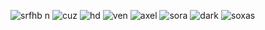 
![srfhb n](https://github.com/user-attachments/assets/a7031c28-1718-49b5-b0ec-f2bf7c717c52)
 ![cuz](https://external-media.spacehey.net/media/sFbFcq7NxuYgjbKki1wK97LjBnH84-onb5byxushjIj8=/https://images-wixmp-ed30a86b8c4ca887773594c2.wixmp.com/f/5206acf1-fe7d-4e3a-a716-188a70444acf/d1xjf4g-16f607f6-0b25-4c60-98b0-8f7e35e49d64.gif?token=eyJ0eXAiOiJKV1QiLCJhbGciOiJIUzI1NiJ9.eyJzdWIiOiJ1cm46YXBwOjdlMGQxODg5ODIyNjQzNzNhNWYwZDQxNWVhMGQyNmUwIiwiaXNzIjoidXJuOmFwcDo3ZTBkMTg4OTgyMjY0MzczYTVmMGQ0MTVlYTBkMjZlMCIsIm9iaiI6W1t7InBhdGgiOiJcL2ZcLzUyMDZhY2YxLWZlN2QtNGUzYS1hNzE2LTE4OGE3MDQ0NGFjZlwvZDF4amY0Zy0xNmY2MDdmNi0wYjI1LTRjNjAtOThiMC04ZjdlMzVlNDlkNjQuZ2lmIn1dXSwiYXVkIjpbInVybjpzZXJ2aWNlOmZpbGUuZG93bmxvYWQiXX0.m_2rTYwoOv4nYg-Kz_gpaUl74ZcFicRAxORq4p4-fGA)
 ![hd](https://external-media.spacehey.net/media/s0nu2h-86fBhSrrmTWaQ5EegZeT2UDNnblZwDGPfo3Xg=/https://images-wixmp-ed30a86b8c4ca887773594c2.wixmp.com/f/2c475aff-749d-4ecf-94c0-a5d10dd0b3e0/dbzi5fk-83231def-9176-4890-a474-f064b649d049.gif?token=eyJ0eXAiOiJKV1QiLCJhbGciOiJIUzI1NiJ9.eyJzdWIiOiJ1cm46YXBwOjdlMGQxODg5ODIyNjQzNzNhNWYwZDQxNWVhMGQyNmUwIiwiaXNzIjoidXJuOmFwcDo3ZTBkMTg4OTgyMjY0MzczYTVmMGQ0MTVlYTBkMjZlMCIsIm9iaiI6W1t7InBhdGgiOiJcL2ZcLzJjNDc1YWZmLTc0OWQtNGVjZi05NGMwLWE1ZDEwZGQwYjNlMFwvZGJ6aTVmay04MzIzMWRlZi05MTc2LTQ4OTAtYTQ3NC1mMDY0YjY0OWQwNDkuZ2lmIn1dXSwiYXVkIjpbInVybjpzZXJ2aWNlOmZpbGUuZG93bmxvYWQiXX0.4xjHdUAY6tdLszMeXTGqgILpfTxDs8GrafDm4io3UrE)
 ![ven](https://external-media.spacehey.net/media/s2oXfGF_NG32dWiCpwM9OFnUf4S9MIm4RBbhbh3LlE7Y=/https://images-wixmp-ed30a86b8c4ca887773594c2.wixmp.com/f/2d37c8d5-96f1-4d05-9448-5df72a9687f0/d8cjyex-0dcb3e7c-9114-419a-93f0-b1466d5a2c93.png/v1/fill/w_101,h_57/stamp_kingdom_hearts_ventus_by_karin75146_d8cjyex-fullview.png?token=eyJ0eXAiOiJKV1QiLCJhbGciOiJIUzI1NiJ9.eyJzdWIiOiJ1cm46YXBwOjdlMGQxODg5ODIyNjQzNzNhNWYwZDQxNWVhMGQyNmUwIiwiaXNzIjoidXJuOmFwcDo3ZTBkMTg4OTgyMjY0MzczYTVmMGQ0MTVlYTBkMjZlMCIsIm9iaiI6W1t7ImhlaWdodCI6Ijw9NTciLCJwYXRoIjoiXC9mXC8yZDM3YzhkNS05NmYxLTRkMDUtOTQ0OC01ZGY3MmE5Njg3ZjBcL2Q4Y2p5ZXgtMGRjYjNlN2MtOTExNC00MTlhLTkzZjAtYjE0NjZkNWEyYzkzLnBuZyIsIndpZHRoIjoiPD0xMDEifV1dLCJhdWQiOlsidXJuOnNlcnZpY2U6aW1hZ2Uub3BlcmF0aW9ucyJdfQ.PKpPjNFVWr74ZINbSH_eW7PpVeuLB2ctK_xWJron3QE)
 ![axel](https://external-media.spacehey.net/media/sQ44fBJq72D8MfnUEGtzA0dcCqRINesB25up6FRDM7nc=/https://images-wixmp-ed30a86b8c4ca887773594c2.wixmp.com/f/baff3562-8431-4874-b52f-61442d8ae195/dd178nt-27b7bfb0-8f20-4eb6-9d21-f7b9e18835b7.gif?token=eyJ0eXAiOiJKV1QiLCJhbGciOiJIUzI1NiJ9.eyJzdWIiOiJ1cm46YXBwOjdlMGQxODg5ODIyNjQzNzNhNWYwZDQxNWVhMGQyNmUwIiwiaXNzIjoidXJuOmFwcDo3ZTBkMTg4OTgyMjY0MzczYTVmMGQ0MTVlYTBkMjZlMCIsIm9iaiI6W1t7InBhdGgiOiJcL2ZcL2JhZmYzNTYyLTg0MzEtNDg3NC1iNTJmLTYxNDQyZDhhZTE5NVwvZGQxNzhudC0yN2I3YmZiMC04ZjIwLTRlYjYtOWQyMS1mN2I5ZTE4ODM1YjcuZ2lmIn1dXSwiYXVkIjpbInVybjpzZXJ2aWNlOmZpbGUuZG93bmxvYWQiXX0.97PP5v2FqhSD1_1-axargaB3IPpGNRryEJM3ZMH5mOI)
 ![sora](https://external-media.spacehey.net/media/sq-62GO2gXFx-niF5-dorpmWGfvjazbPKEP3LWCNKsu8=/https://64.media.tumblr.com/e527765c4b74a890ddcb2b5505477299/d5ffbcb4662fafb8-50/s100x200/acae5b493e15771c741f43ec006c1322384f830e.png)
![dark](https://external-media.spacehey.net/media/sb84MX84wVDQeE0R0KQHhdI6EkWVeNwd7HLk-N-LNTk4=/https://images-wixmp-ed30a86b8c4ca887773594c2.wixmp.com/f/1171b833-63b8-4fee-94d2-e3ac4bcd6781/d38827i-c76b2886-4691-4403-9634-0cab9246bde5.gif?token=eyJ0eXAiOiJKV1QiLCJhbGciOiJIUzI1NiJ9.eyJzdWIiOiJ1cm46YXBwOjdlMGQxODg5ODIyNjQzNzNhNWYwZDQxNWVhMGQyNmUwIiwiaXNzIjoidXJuOmFwcDo3ZTBkMTg4OTgyMjY0MzczYTVmMGQ0MTVlYTBkMjZlMCIsIm9iaiI6W1t7InBhdGgiOiJcL2ZcLzExNzFiODMzLTYzYjgtNGZlZS05NGQyLWUzYWM0YmNkNjc4MVwvZDM4ODI3aS1jNzZiMjg4Ni00NjkxLTQ0MDMtOTYzNC0wY2FiOTI0NmJkZTUuZ2lmIn1dXSwiYXVkIjpbInVybjpzZXJ2aWNlOmZpbGUuZG93bmxvYWQiXX0.TdQ4WnSRtZ5st9_90f_KDOcuzhPoOkR62_oFQEIQB4k)
![soxas](https://external-media.spacehey.net/media/sQAY1C0yb2yH6U41OSDpxD4LEoQn-16qgzYboDcPns_g=/https://images-wixmp-ed30a86b8c4ca887773594c2.wixmp.com/f/58ed3ee7-509c-4390-8ca3-59e3fe3d5f7b/d4gqsc7-c5f1ee0a-7db3-4162-b99a-ecb3cea8c812.png/v1/fill/w_99,h_56/kingdom_hearts_stamp_by_happybg_d4gqsc7-fullview.png?token=eyJ0eXAiOiJKV1QiLCJhbGciOiJIUzI1NiJ9.eyJzdWIiOiJ1cm46YXBwOjdlMGQxODg5ODIyNjQzNzNhNWYwZDQxNWVhMGQyNmUwIiwiaXNzIjoidXJuOmFwcDo3ZTBkMTg4OTgyMjY0MzczYTVmMGQ0MTVlYTBkMjZlMCIsIm9iaiI6W1t7ImhlaWdodCI6Ijw9NTYiLCJwYXRoIjoiXC9mXC81OGVkM2VlNy01MDljLTQzOTAtOGNhMy01OWUzZmUzZDVmN2JcL2Q0Z3FzYzctYzVmMWVlMGEtN2RiMy00MTYyLWI5OWEtZWNiM2NlYThjODEyLnBuZyIsIndpZHRoIjoiPD05OSJ9XV0sImF1ZCI6WyJ1cm46c2VydmljZTppbWFnZS5vcGVyYXRpb25zIl19.kiVmUnqUV8Beym5X6dk5BQ9ZD0uD5MQo5Y2ZBrVZkhk)

